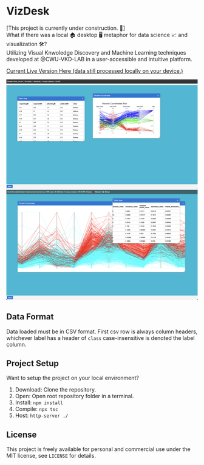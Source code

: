 # VizDesk

[This project is currently under construction. 🚧]  
What if there was a local 🏠 desktop 🖥️ metaphor for data science 📈 and visualization 🛠️?  
Utilizing Visual Knwoledge Discovery and Machine Learning techniques developed at @CWU-VKD-LAB in a user-accessible and intuitive platform.

[Current Live Version Here (data still processed locally on your device.)](https://avaavarai.github.io/VizDesk/)

![Early concept screenshot](early_concept_screenshot.png)
![Early screenshot](early_screenshot.png)

## Data Format

Data loaded must be in CSV format. First csv row is always column headers, whichever label has a header of `class` case-insensitive is denoted the label column.

## Project Setup

Want to setup the project on your local environment?

1. Download: Clone the repository.
2. Open: Open root repository folder in a terminal.
3. Install: `npm install`
4. Compile: `npx tsc`
5. Host: `http-server ./`

## License

This project is freely available for personal and commercial use under the MIT license, see `LICENSE` for details.
